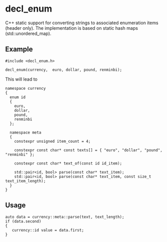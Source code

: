 # decl_enum
C++ static support for converting strings to associated enumeration items (header only).
The implementation is based on static hash maps (std::unordered_map).

## Example
```
#include <decl_enum.h>

decl_enum(currency,  euro, dollar, pound, renminbi);
```
This will lead to
```
namespace currency
{
  enum id
  {
    euro,
    dollar,
    pound,
    renminbi
  };

  namespace meta
  {
    constexpr unsigned item_count = 4;
    
    constexpr const char* const texts[] = { "euro", "dollar", "pound", "renminbi" };
    
    constexpr const char* text_of(const id id_item);
    
    std::pair<id, bool> parse(const char* text_item);
    std::pair<id, bool> parse(const char* text_item, const size_t text_item_length);
  }
}
 ```

## Usage
```
auto data = currency::meta::parse(text, text_length);
if (data.second)
{
   currency::id value = data.first;
}
```
